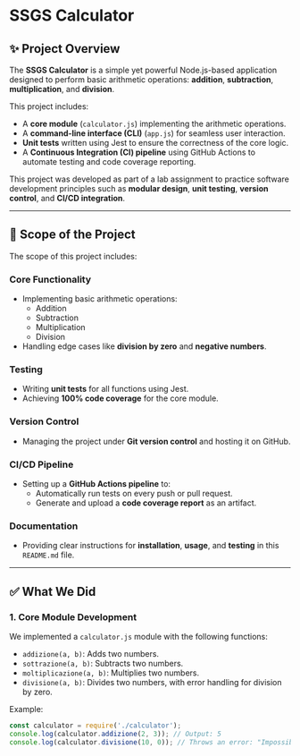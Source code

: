 # **SSGS Calculator**

## **✨ Project Overview**
The **SSGS Calculator** is a simple yet powerful Node.js-based application designed to perform basic arithmetic operations: **addition**, **subtraction**, **multiplication**, and **division**. 

This project includes:
- A **core module** (`calculator.js`) implementing the arithmetic operations.
- A **command-line interface (CLI)** (`app.js`) for seamless user interaction.
- **Unit tests** written using Jest to ensure the correctness of the core logic.
- A **Continuous Integration (CI) pipeline** using GitHub Actions to automate testing and code coverage reporting.

This project was developed as part of a lab assignment to practice software development principles such as **modular design**, **unit testing**, **version control**, and **CI/CD integration**.

---

## **🎯 Scope of the Project**
The scope of this project includes:

### **Core Functionality**
- Implementing basic arithmetic operations:
  - Addition
  - Subtraction
  - Multiplication
  - Division
- Handling edge cases like **division by zero** and **negative numbers**.

### **Testing**
- Writing **unit tests** for all functions using Jest.
- Achieving **100% code coverage** for the core module.

### **Version Control**
- Managing the project under **Git version control** and hosting it on GitHub.

### **CI/CD Pipeline**
- Setting up a **GitHub Actions pipeline** to:
  - Automatically run tests on every push or pull request.
  - Generate and upload a **code coverage report** as an artifact.

### **Documentation**
- Providing clear instructions for **installation**, **usage**, and **testing** in this `README.md` file.

---

## **✅ What We Did**
### **1. Core Module Development**
We implemented a `calculator.js` module with the following functions:
- `addizione(a, b)`: Adds two numbers.
- `sottrazione(a, b)`: Subtracts two numbers.
- `moltiplicazione(a, b)`: Multiplies two numbers.
- `divisione(a, b)`: Divides two numbers, with error handling for division by zero.

Example:
```javascript
const calculator = require('./calculator');
console.log(calculator.addizione(2, 3)); // Output: 5
console.log(calculator.divisione(10, 0)); // Throws an error: "Impossibile dividere per zero."
